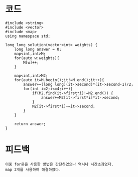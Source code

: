 # 코드

    #include <string>
    #include <vector>
    #include <map>
    using namespace std;

    long long solution(vector<int> weights) {
        long long answer = 0;
        map<int,int>M;
        for(auto w:weights){
            M[w]++;        
        }
        
        map<int,int>M2;
        for(auto it=M.begin();it!=M.end();it++){
            answer+=(long long)(it->second)*(it->second-1)/2;
            for(int i=2;i<=4;i++){
                if(M2.find(it->first*i)!=M2.end()) {
                    answer+=M2[it->first*i]*it->second;
                }
                M2[it->first*i]+=it->second;
            }
        }
        
        return answer;
    }

# 피드백

    이중 for문을 사용한 방법은 간단하였으나 역시나 시간초과였다.
    map 2개를 사용하여 해결하였다.